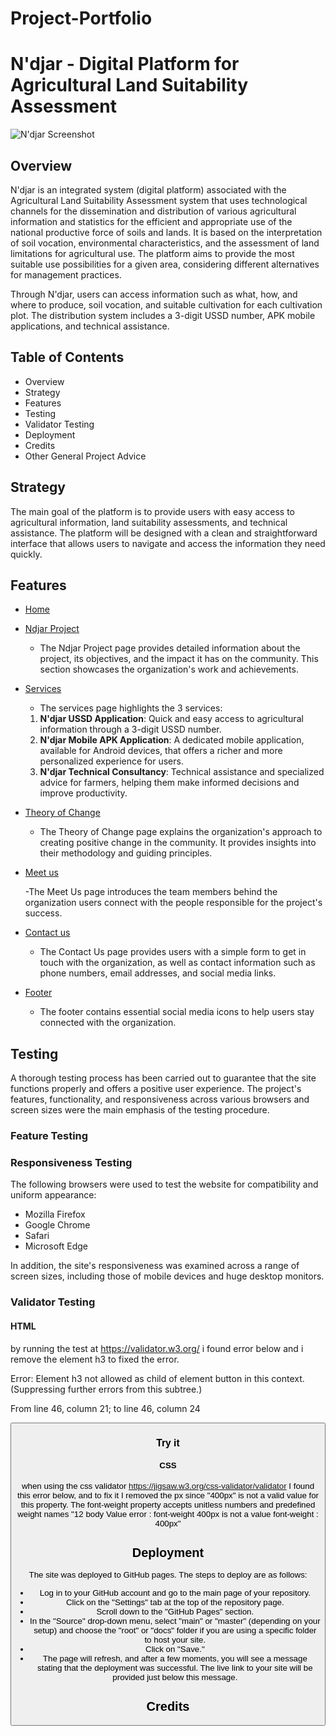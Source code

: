 # Project-Portfolio
# N'djar - Digital Platform for Agricultural Land Suitability Assessment
![N'djar Screenshot](../assets/images/)
## Overview

N'djar is an integrated system (digital platform) associated with the Agricultural Land Suitability Assessment system that uses technological channels for the dissemination and distribution of various agricultural information and statistics for the efficient and appropriate use of the national productive force of soils and lands. It is based on the interpretation of soil vocation, environmental characteristics, and the assessment of land limitations for agricultural use. The platform aims to provide the most suitable use possibilities for a given area, considering different alternatives for management practices.

Through N'djar, users can access information such as what, how, and where to produce, soil vocation, and suitable cultivation for each cultivation plot. The distribution system includes a 3-digit USSD number, APK mobile applications, and technical assistance.

## Table of Contents
- Overview
- Strategy
- Features
- Testing
- Validator Testing
- Deployment
- Credits
- Other General Project Advice

## Strategy

The main goal of the platform is to provide users with easy access to agricultural information, land suitability assessments, and technical assistance. The platform will be designed with a clean and straightforward interface that allows users to navigate and access the information they need quickly.


## Features

- [Home](../assets/images/)


- [Ndjar Project](../assets/images/)

    - The Ndjar Project page provides detailed information about the project, its objectives, and the impact it has on the community. This section showcases the organization's work and achievements.
- [Services](../assets/images/)

    - The services page highlights the 3 services:

    1. **N'djar USSD Application**: Quick and easy access to agricultural information through a 3-digit USSD number.
    2. **N'djar Mobile APK Application**: A dedicated mobile application, available for Android devices, that offers a richer and more personalized experience for users.
    3. **N'djar Technical Consultancy**: Technical assistance and specialized advice for farmers, helping them make informed decisions and improve productivity.


- [Theory of Change](../assets/images/)
    - The Theory of Change page explains the organization's approach to creating positive change in the community. It provides insights into their methodology and guiding principles.

- [Meet us](../assets/images/)

    -The Meet Us page introduces the team members behind the organization users connect with the people responsible for the project's success.

- [Contact us](../assets/images/)

    - The Contact Us page provides users with a simple form to get in touch with the organization, as well as contact information such as phone numbers, email addresses, and social media links.

- [Footer](../assets/images/)

    - The footer contains essential social media icons to help users stay connected with the organization. 

## Testing

A thorough testing process has been carried out to guarantee that the site functions properly and offers a positive user experience. The project's features, functionality, and responsiveness across various browsers and screen sizes were the main emphasis of the testing procedure.

### Feature Testing

### Responsiveness Testing

The following browsers were used to test the website for compatibility and uniform appearance:

- Mozilla Firefox 
- Google Chrome
- Safari 
- Microsoft Edge

In addition, the site's responsiveness was examined across a range of screen sizes, including those of mobile devices and huge desktop monitors.

### Validator Testing

#### HTML
by running the test at https://validator.w3.org/ i found error below and i remove the element h3 to fixed the error.

Error: Element h3 not allowed as child of element button in this context. (Suppressing further errors from this subtree.)

From line 46, column 21; to line 46, column 24

  <button><h3>Try it

#### CSS
when using the css validator https://jigsaw.w3.org/css-validator/validator I found this error below, and to fix it I removed the px since "400px" is not a valid value for this property. The font-weight property accepts unitless numbers and predefined weight names
"12 body Value error : font-weight 400px is not a value font-weight : 400px"

## Deployment
The site was deployed to GitHub pages. The steps to deploy are as follows:
- Log in to your GitHub account and go to the main page of your repository.
- Click on the "Settings" tab at the top of the repository page.
- Scroll down to the "GitHub Pages" section.
- In the "Source" drop-down menu, select "main" or "master" (depending on your setup) and choose the "root" or "docs" folder if you are using a specific folder to host your site.
- Click on "Save."
- The page will refresh, and after a few moments, you will see a message stating that the deployment was successful. The live link to your site will be provided just below this message.

## Credits
